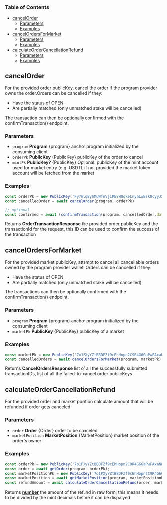 <!-- Generated by documentation.js. Update this documentation by updating the source code. -->

### Table of Contents

*   [cancelOrder][1]
    *   [Parameters][2]
    *   [Examples][3]
*   [cancelOrdersForMarket][4]
    *   [Parameters][5]
    *   [Examples][6]
*   [calculateOrderCancellationRefund][7]
    *   [Parameters][8]
    *   [Examples][9]

## cancelOrder

For the provided order publicKey, cancel the order if the program provider owns the order.Orders can be cancelled if they:

*   Have the status of OPEN
*   Are partially matched (only unmatched stake will be cancelled)

The transaction can then be optionally confirmed with the confirmTransaction() endpoint.

### Parameters

*   `program` **Program** {program} anchor program initialized by the consuming client
*   `orderPk` **PublicKey** {PublicKey} publicKey of the order to cancel
*   `mintPk` **PublicKey?** {PublicKey} Optional: publicKey of the mint account used for market entry (e.g. USDT), if not provided the market token account will be fetched from the market

### Examples

```javascript
const orderPk = new PublicKey('Fy7WiqBy6MuWfnVjiPE8HQqkeLnyaLwBsk8cyyJ5WD8X')
const cancelledOrder = await cancelOrder(program, orderPk)

// optional
const confirmed = await (confirmTransaction(program, cancelledOrder.data.tnxID)).success
```

Returns **OrderTransactionResponse** the provided order publicKey and the transactionId for the request, this ID can be used to confirm the success of the transaction

## cancelOrdersForMarket

For the provided market publicKey, attempt to cancel all cancellable orders owned by the program provider wallet. Orders can be cancelled if they:

*   Have the status of OPEN
*   Are partially matched (only unmatched stake will be cancelled)

The transactions can then be optionally confirmed with the confirmTransaction() endpoint.

### Parameters

*   `program` **Program** {program} anchor program initialized by the consuming client
*   `marketPk` **PublicKey** {PublicKey} publicKey of a market

### Examples

```javascript
const marketPk = new PublicKey('7o1PXyYZtBBDFZf9cEhHopn2C9R4G6GaPwFAxaNWM33D')
const cancelledOrders = await cancelOrdersForMarket(program, marketPk)
```

Returns **CancelOrdersResponse** list of all the successfully submitted transactionIDs, list of all the failed-to-cancel order publicKeys

## calculateOrderCancellationRefund

For the provided order and market position calculate amount that will be refunded if order gets canceled.

### Parameters

*   `order` **Order** {Order} order to be canceled
*   `marketPosition` **MarketPosition** {MarketPosition} market position of the order's owner

### Examples

```javascript
const orderPk = new PublicKey('7o1PXyYZtBBDFZf9cEhHopn2C9R4G6GaPwFAxaNWM33D');
const order = await getOrder(program, orderPk);
const marketPositionPk = new PublicKey('7o1PXyYZtBBDFZf9cEhHopn2C9R4G6GaPwFAxaNWM33D');
const marketPosition = await getMarketPosition(program, marketPositionPk);
const refundAmount = await calculateOrderCancellationRefund(order, marketPosition);
```

Returns **[number][10]** the amount of the refund in raw form; this means it needs to be divided by the mint decimals before it can be dispalyed

[1]: #cancelorder

[2]: #parameters

[3]: #examples

[4]: #cancelordersformarket

[5]: #parameters-1

[6]: #examples-1

[7]: #calculateordercancellationrefund

[8]: #parameters-2

[9]: #examples-2

[10]: https://developer.mozilla.org/docs/Web/JavaScript/Reference/Global_Objects/Number
